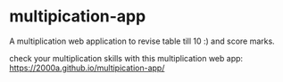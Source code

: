 # multipication-app
A multiplication web application to revise table till 10 :) and score marks.

check your multiplication skills with this multiplication web app: https://2000a.github.io/multipication-app/
